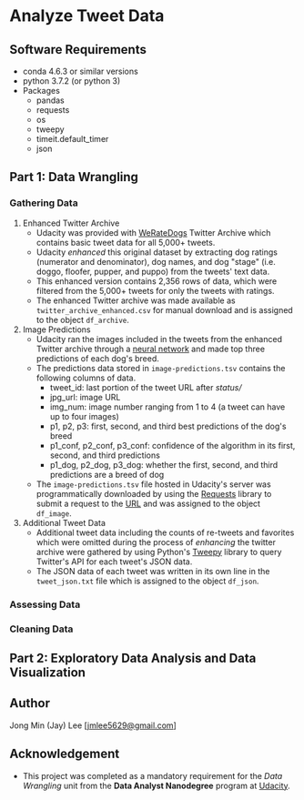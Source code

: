 # Analyze Tweet Data

## Software Requirements
* conda 4.6.3 or similar versions
* python 3.7.2 (or python 3)
* Packages
  - pandas
  - requests
  - os
  - tweepy
  - timeit.default_timer
  - json

## Part 1: Data Wrangling
### Gathering Data
1. Enhanced Twitter Archive
    * Udacity was provided with [WeRateDogs](https://twitter.com/dog_rates) Twitter Archive which contains basic tweet data for all 5,000+ tweets.
    * Udacity _enhanced_ this original dataset by extracting dog ratings (numerator and denominator), dog names, and dog "stage" (i.e. doggo, floofer, pupper, and puppo) from the tweets' text data.
    * This enhanced version contains 2,356 rows of data, which were filtered from the 5,000+ tweets for only the tweets with ratings.
    * The enhanced Twitter archive was made available as `twitter_archive_enhanced.csv` for manual download and is assigned to the object `df_archive`.
2. Image Predictions
    * Udacity ran the images included in the tweets from the enhanced Twitter archive through a [neural network](https://www.youtube.com/watch?v=2-Ol7ZB0MmU) and made top three predictions of each dog's breed.
    * The predictions data stored in `image-predictions.tsv` contains the following columns of data.
        - tweet_id: last portion of the tweet URL after _status/_
        - jpg_url: image URL
        - img_num: image number ranging from 1 to 4 (a tweet can have up to four images)
        - p1, p2, p3: first, second, and third best predictions of the dog's breed
        - p1_conf, p2_conf, p3_conf: confidence of the algorithm in its first, second, and third predictions
        - p1_dog, p2_dog, p3_dog: whether the first, second, and third predictions are a breed of dog
    * The `image-predictions.tsv` file hosted in Udacity's server was programmatically downloaded by using the [Requests](http://docs.python-requests.org/en/master/) library to submit a request to the [URL](https://d17h27t6h515a5.cloudfront.net/topher/2017/August/599fd2ad_image-predictions/image-predictions.tsv) and was assigned to the object `df_image`.
3. Additional Tweet Data
    * Additional tweet data including the counts of re-tweets and favorites which were omitted during the process of _enhancing_ the twitter archive were gathered by using Python's [Tweepy](http://www.tweepy.org/) library to query Twitter's API for each tweet's JSON data.
    * The JSON data of each tweet was written in its own line in the `tweet_json.txt` file which is assigned to the object `df_json`.

### Assessing Data

### Cleaning Data

## Part 2: Exploratory Data Analysis and Data Visualization

## Author
Jong Min (Jay) Lee [jmlee5629@gmail.com]

## Acknowledgement
* This project was completed as a mandatory requirement for the _Data Wrangling_ unit from the __Data Analyst Nanodegree__ program at [Udacity](https://www.udacity.com/).
